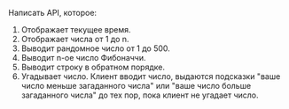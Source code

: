 Написать API, которое:
1. Отображает текущее время.
2. Отображает числа от 1 до n.
3. Выводит рандомное число от 1 до 500.
4. Выводит n-ое число Фибоначчи.
5. Выводит строку в обратном порядке.
6. Угадывает число. Клиент вводит число, выдаются подсказки "ваше число меньше загаданного числа" или "ваше число больше загаданного числа" до тех пор, пока клиент не угадает число.